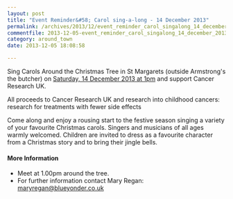 ```yaml
---
layout: post
title: "Event Reminder&#58; Carol sing-a-long - 14 December 2013"
permalink: /archives/2013/12/event_reminder_carol_singalong_14_december_2013.html
commentfile: 2013-12-05-event_reminder_carol_singalong_14_december_2013
category: around_town
date: 2013-12-05 18:08:58

---
```


Sing Carols Around the Christmas Tree in St Margarets (outside Armstrong's the butcher) on [Saturday, 14 December 2013 at 1pm](https://stmargarets.london/event/event/200705144258) and support Cancer Research UK.

All proceeds to Cancer Research UK and research into childhood cancers: research for treatments with fewer side effects

Come along and enjoy a rousing start to the festive season singing a variety of your favourite Christmas carols. Singers and musicians of all ages warmly welcomed. Children are invited to dress as a favourite character from a Christmas story and to bring their jingle bells.

#### More Information

-   Meet at 1.00pm around the tree.
-   For further information contact Mary Regan: <maryregan@blueyonder.co.uk>
